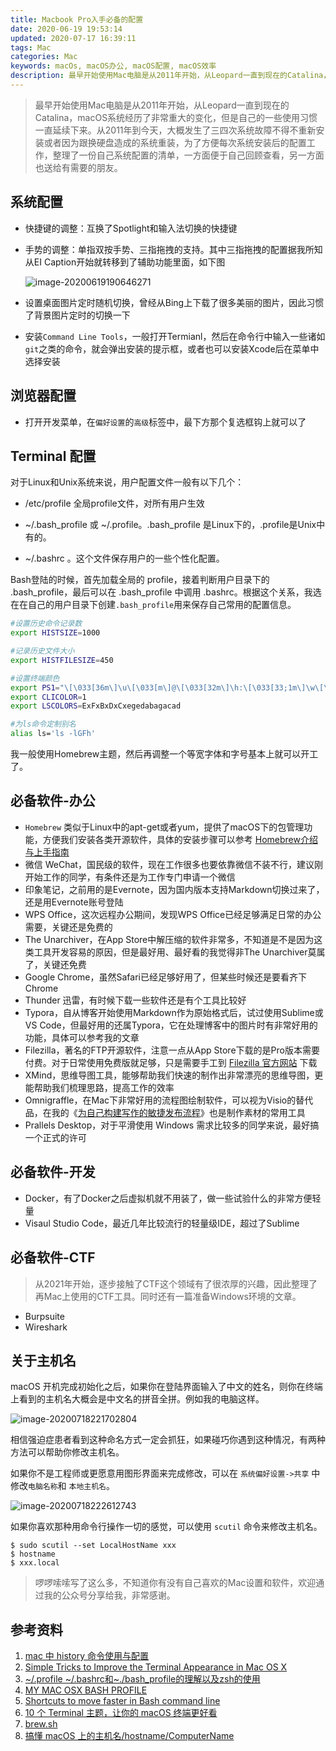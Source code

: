```yaml
---
title: Macbook Pro入手必备的配置
date: 2020-06-19 19:53:14
updated: 2020-07-17 16:39:11
tags: Mac
categories: Mac
keywords: macOs, macOS办公, macOS配置, macOS效率
description: 最早开始使用Mac电脑是从2011年开始，从Leopard一直到现在的Catalina，macOS系统经历了非常重大的变化，整理了一份自己系统配置的清单，一方面便于自己回顾查看，另一方面也送给有需要的朋友。
---
```



> 最早开始使用Mac电脑是从2011年开始，从Leopard一直到现在的Catalina，macOS系统经历了非常重大的变化，但是自己的一些使用习惯一直延续下来。从2011年到今天，大概发生了三四次系统故障不得不重新安装或者因为跟换硬盘造成的系统重装，为了方便每次系统安装后的配置工作，整理了一份自己系统配置的清单，一方面便于自己回顾查看，另一方面也送给有需要的朋友。

## 系统配置

* 快捷键的调整：互换了Spotlight和输入法切换的快捷键

* 手势的调整：单指双按手势、三指拖拽的支持。其中三指拖拽的配置据我所知从EI Caption开始就转移到了辅助功能里面，如下图

  ![image-20200619190646271](20200616-new-mac-configuration/image-20200619190646271.png)

* 设置桌面图片定时随机切换，曾经从Bing上下载了很多美丽的图片，因此习惯了背景图片定时的切换一下

* 安装`Command Line Tools`，一般打开Termianl，然后在命令行中输入一些诸如`git`之类的命令，就会弹出安装的提示框，或者也可以安装Xcode后在菜单中选择安装

## 浏览器配置

* 打开开发菜单，在`偏好设置`的`高级`标签中，最下方那个复选框钩上就可以了

## Terminal 配置

对于Linux和Unix系统来说，用户配置文件一般有以下几个：

* /etc/profile 全局profile文件，对所有用户生效

* ~/.bash_profile 或 ~/.profile。.bash_profile 是Linux下的，.profile是Unix中有的。

* ~/.bashrc 。这个文件保存用户的一些个性化配置。

Bash登陆的时候，首先加载全局的 profile，接着判断用户目录下的 .bash_profile，最后可以在 .bash_profile 中调用 .bashrc。根据这个关系，我选在在自己的用户目录下创建`.bash_profile`用来保存自己常用的配置信息。

```sh
#设置历史命令记录数
export HISTSIZE=1000

#记录历史文件大小
export HISTFILESIZE=450

#设置终端颜色
export PS1="\[\033[36m\]\u\[\033[m\]@\[\033[32m\]\h:\[\033[33;1m\]\w\[\033[m\]\$ "
export CLICOLOR=1
export LSCOLORS=ExFxBxDxCxegedabagacad

#为ls命令定制别名
alias ls='ls -lGFh'
```

我一般使用Homebrew主题，然后再调整一个等宽字体和字号基本上就可以开工了。

## 必备软件-办公

* `Homebrew` 类似于Linux中的apt-get或者yum，提供了macOS下的包管理功能，方便我们安装各类开源软件，具体的安装步骤可以参考 [Homebrew介绍与上手指南](https://www.edulinks.cn/2020/06/23/20200623-homebrew-introduction/)
* 微信 WeChat，国民级的软件，现在工作很多也要依靠微信不装不行，建议刚开始工作的同学，有条件还是为工作专门申请一个微信
* 印象笔记，之前用的是Evernote，因为国内版本支持Markdown切换过来了，还是用Evernote账号登陆
* WPS Office，这次远程办公期间，发现WPS Office已经足够满足日常的办公需要，关键还是免费的
* The Unarchiver，在App Store中解压缩的软件非常多，不知道是不是因为这类工具开发容易的原因，但是最好用、最好看的我觉得非The Unarchiver莫属了，关键还免费
* Google Chrome，虽然Safari已经足够好用了，但某些时候还是要看齐下Chrome
* Thunder 迅雷，有时候下载一些软件还是有个工具比较好
* Typora，自从博客开始使用Markdown作为原始格式后，试过使用Sublime或VS Code，但最好用的还属Typora，它在处理博客中的图片时有非常好用的功能，具体可以参考我的文章
* Filezilla，著名的FTP开源软件，注意一点从App Store下载的是Pro版本需要付费。对于日常使用免费版就足够，只是需要手工到 [Filezilla 官方网站](https://www.filezilla.cn/download/client) 下载
* XMind，思维导图工具，能够帮助我们快速的制作出非常漂亮的思维导图，更能帮助我们梳理思路，提高工作的效率
* Omnigraffle，在Mac下非常好用的流程图绘制软件，可以视为Visio的替代品，在我的《[为自己构建写作的敏捷发布流程](https://www.edulinks.cn/2020/06/04/20200604-build-my-writing-devops/)》也是制作素材的常用工具
* Prallels Desktop，对于平滑使用 Windows 需求比较多的同学来说，最好搞一个正式的许可

## 必备软件-开发

* Docker，有了Docker之后虚拟机就不用装了，做一些试验什么的非常方便轻量
* Visaul Studio Code，最近几年比较流行的轻量级IDE，超过了Sublime

## 必备软件-CTF

> 从2021年开始，逐步接触了CTF这个领域有了很浓厚的兴趣，因此整理了再Mac上使用的CTF工具。同时还有一篇准备Windows环境的文章。

* Burpsuite
* Wireshark

## 关于主机名

macOS 开机完成初始化之后，如果你在登陆界面输入了中文的姓名，则你在终端上看到的主机名大概会是中文名的拼音全拼。例如我的电脑这样。

![image-20200718221702804](20200616-new-mac-configuration/image-20200718221702804.png)

相信强迫症患者看到这种命名方式一定会抓狂，如果碰巧你遇到这种情况，有两种方法可以帮助你修改主机名。

如果你不是工程师或更愿意用图形界面来完成修改，可以在 `系统偏好设置->共享` 中修改`电脑名称`和 `本地主机名`。

![image-20200718222612743](20200616-new-mac-configuration/image-20200718222612743.png)

如果你喜欢那种用命令行操作一切的感觉，可以使用 `scutil` 命令来修改主机名。

```shell
$ sudo scutil --set LocalHostName xxx 
$ hostname
$ xxx.local
```



> 啰啰嗦嗦写了这么多，不知道你有没有自己喜欢的Mac设置和软件，欢迎通过我的公众号分享给我，非常感谢。

## 参考资料

1. [mac 中 history 命令使用与配置](https://blog.csdn.net/testcs_dn/article/details/79970635)
2. [Simple Tricks to Improve the Terminal Appearance in Mac OS X](http://osxdaily.com/2013/02/05/improve-terminal-appearance-mac-os-x/)
3. [~/.profile ~/.bashrc和~./bash_profile的理解以及zsh的使用](https://www.jianshu.com/p/b39fd35e2360)
4. [MY MAC OSX BASH PROFILE](https://natelandau.com/my-mac-osx-bash_profile/)
5. [Shortcuts to move faster in Bash command line](http://teohm.com/blog/shortcuts-to-move-faster-in-bash-command-line/)
6. [10 个 Terminal 主题，让你的 macOS 终端更好看](https://sspai.com/post/53008)
7. [brew.sh](https://brew.sh/index_zh-cn)
8. [搞懂 macOS 上的主机名/hostname/ComputerName](https://shockerli.net/post/macos-hostname-scutil/)


